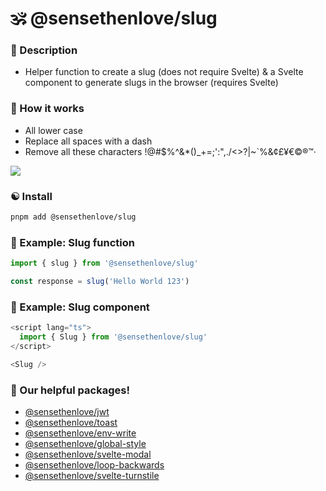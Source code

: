 # 🕉 @sensethenlove/slug


### 🙏 Description
* Helper function to create a slug (does not require Svelte) & a Svelte component to generate slugs in the browser (requires Svelte)


### 💎 How it works
* All lower case
* Replace all spaces with a dash
* Remove all these characters !@#$%^&*()_+=;':",./<>?\|~`%&¢£¥€©®™·

<img src="https://imagedelivery.net/awgX85h4ifgiJaXRhZTMNw/a98eb469-f3e8-449e-0921-3829b7b94500/public" />


### ☯️ Install
```bash
pnpm add @sensethenlove/slug
```


### 💙 Example: Slug function
```ts
import { slug } from '@sensethenlove/slug'

const response = slug('Hello World 123')
```

### 💛 Example: Slug component
```ts
<script lang="ts">
  import { Slug } from '@sensethenlove/slug'
</script>

<Slug />
```

### 💖 Our helpful packages!
* [@sensethenlove/jwt](https://www.npmjs.com/package/@sensethenlove/jwt)
* [@sensethenlove/toast](https://www.npmjs.com/package/@sensethenlove/toast)
* [@sensethenlove/env-write](https://www.npmjs.com/package/@sensethenlove/env-write)
* [@sensethenlove/global-style](https://www.npmjs.com/package/@sensethenlove/global-style)
* [@sensethenlove/svelte-modal](https://www.npmjs.com/package/@sensethenlove/svelte-modal)
* [@sensethenlove/loop-backwards](https://www.npmjs.com/package/@sensethenlove/loop-backwards)
* [@sensethenlove/svelte-turnstile](https://www.npmjs.com/package/@sensethenlove/svelte-turnstile)
